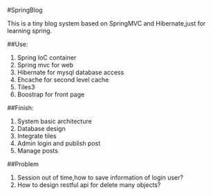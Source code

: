 #SpringBlog

This is a tiny blog system based on SpringMVC and Hibernate,just for learning spring.

##Use:

1. Spring IoC container
2. Spring mvc for web
3. Hibernate for mysql database access
4. Ehcache for second level cache
5. Tiles3
6. Boostrap for front page

##Finish:

1. System basic architecture
2. Database design
3. Integrate tiles
4. Admin login and publish post
4. Manage posts

##Problem

1. Session out of time,how to save information of login user?
2. How to design restful api for delete many objects?



